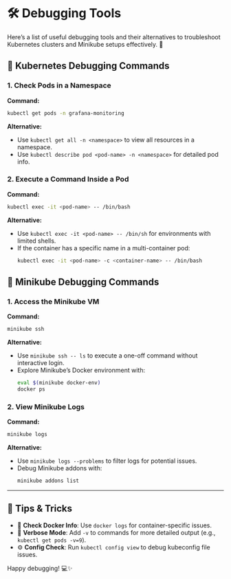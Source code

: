 
# 🛠️ Debugging Tools

Here’s a list of useful debugging tools and their alternatives to troubleshoot Kubernetes clusters and Minikube setups effectively. 🚀

## 🐾 Kubernetes Debugging Commands

### 1. **Check Pods in a Namespace**  
   **Command:**  
   ```bash
   kubectl get pods -n grafana-monitoring
   ```  
   **Alternative:**  
   - Use `kubectl get all -n <namespace>` to view all resources in a namespace.  
   - Use `kubectl describe pod <pod-name> -n <namespace>` for detailed pod info.

### 2. **Execute a Command Inside a Pod**  
   **Command:**  
   ```bash
   kubectl exec -it <pod-name> -- /bin/bash
   ```  
   **Alternative:**  
   - Use `kubectl exec -it <pod-name> -- /bin/sh` for environments with limited shells.  
   - If the container has a specific name in a multi-container pod:  
     ```bash
     kubectl exec -it <pod-name> -c <container-name> -- /bin/bash
     ```

## 🌱 Minikube Debugging Commands

### 1. **Access the Minikube VM**  
   **Command:**  
   ```bash
   minikube ssh
   ```  
   **Alternative:**  
   - Use `minikube ssh -- ls` to execute a one-off command without interactive login.  
   - Explore Minikube’s Docker environment with:  
     ```bash
     eval $(minikube docker-env)
     docker ps
     ```

### 2. **View Minikube Logs**  
   **Command:**  
   ```bash
   minikube logs
   ```  
   **Alternative:**  
   - Use `minikube logs --problems` to filter logs for potential issues.  
   - Debug Minikube addons with:  
     ```bash
     minikube addons list
     ```

---

## 🔎 Tips & Tricks
- 🐳 **Check Docker Info**: Use `docker logs` for container-specific issues.  
- 📜 **Verbose Mode**: Add `-v` to commands for more detailed output (e.g., `kubectl get pods -v=9`).  
- ⚙️ **Config Check**: Run `kubectl config view` to debug kubeconfig file issues.

Happy debugging! 💻✨

